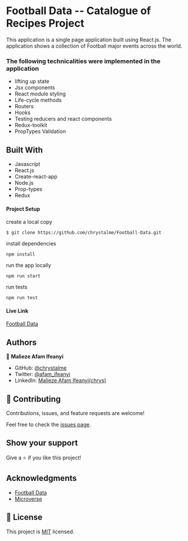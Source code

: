 # Football Data -- Catalogue of Recipes Project

This application is a single page application built using React.js. The application shows a collection of Football major events across the world. 

### The following technicalities were implemented in the application
- lifting up state
- Jsx components
- React module styling
- Life-cycle methods
- Routers
- Hooks
- Testing reducers and react components
- Redux-toolkit
- PropTypes Validation

## Built With

- Javascript
- React.js
- Create-react-app
- Node.js
- Prop-types
- Redux

#### Project Setup
create a local copy 
```
$ git clone https://github.com/chrystalme/Football-Data.git
```
install dependencies
```
npm install
```
run the app locally
```
npm run start
```
run tests
```
npm run test
```


#### Live Link

[Football Data](https://football-data-plus.herokuapp.com/)

## Authors

👤 **Malieze Afam Ifeanyi**

- GitHub: [@chrystalme](https://github.com/chrystalme)
- Twitter: [@afam_ifeanyi](https://twitter.com/afam_ifeanyi)
- LinkedIn: [Malieze Afam Ifeanyi(chrys)](https://linkedin.com/in/afam-chrys)

## 🤝 Contributing

Contributions, issues, and feature requests are welcome!

Feel free to check the [issues page](https://github.com/chrystalme/Football-Data/issues).

## Show your support

Give a ⭐️ if you like this project!

## Acknowledgments

- [Football Data](https://www.football-data.org/)
- [Microverse](https://microverse.com)

## 📝 License

This project is [MIT](https://mit-license.org/) licensed.
